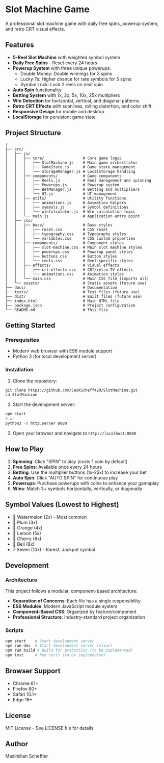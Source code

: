 # Slot Machine Game

A professional slot machine game with daily free spins, powerup system, and retro CRT visual effects.

## Features

- **5-Reel Slot Machine** with weighted symbol system
- **Daily Free Spins** - Reset every 24 hours
- **Powerup System** with three unique powerups:
  - Double Money: Double winnings for 3 spins
  - Lucky 7s: Higher chance for rare symbols for 5 spins
  - Symbol Lock: Lock 2 reels on next spin
- **Auto Spin** functionality
- **Betting System** with 1x, 2x, 5x, 10x, 25x multipliers
- **Win Detection** for horizontal, vertical, and diagonal patterns
- **Retro CRT Effects** with scanlines, rolling distortion, and color shift
- **Responsive Design** for mobile and desktop
- **LocalStorage** for persistent game state

## Project Structure

```
/
├── src/
│   ├── js/
│   │   ├── core/                 # Core game logic
│   │   │   ├── SlotMachine.js    # Main game orchestrator
│   │   │   ├── GameState.js      # Game state management
│   │   │   └── StorageManager.js # LocalStorage handling
│   │   ├── components/           # Game components
│   │   │   ├── Reels.js          # Reel management and spinning
│   │   │   ├── Powerups.js       # Powerup system
│   │   │   ├── BetManager.js     # Betting and multipliers
│   │   │   └── UI.js             # UI management
│   │   ├── utils/                # Utility functions
│   │   │   ├── animations.js     # Animation helpers
│   │   │   ├── symbols.js        # Symbol definitions
│   │   │   └── winCalculator.js  # Win calculation logic
│   │   └── main.js               # Application entry point
│   ├── css/
│   │   ├── base/                 # Base styles
│   │   │   ├── reset.css         # CSS reset
│   │   │   ├── typography.css    # Typography styles
│   │   │   └── variables.css     # CSS custom properties
│   │   ├── components/           # Component styles
│   │   │   ├── slot-machine.css  # Main slot machine styles
│   │   │   ├── powerups.css      # Powerup panel styles
│   │   │   ├── buttons.css       # Button styles
│   │   │   └── reels.css         # Reel-specific styles
│   │   ├── effects/              # Visual effects
│   │   │   ├── crt-effects.css   # CRT/retro TV effects
│   │   │   └── animations.css    # Animation styles
│   │   └── main.css              # Main CSS file (imports all)
│   └── assets/                   # Static assets (future use)
├── docs/                         # Documentation
├── tests/                        # Test files (future use)
├── dist/                         # Built files (future use)
├── index.html                    # Main HTML file
├── package.json                  # Project configuration
└── README.md                     # This file
```

## Getting Started

### Prerequisites

- Modern web browser with ES6 module support
- Python 3 (for local development server)

### Installation

1. Clone the repository:
```bash
git clone https://github.com/JackScheff420/SlotMachine.git
cd SlotMachine
```

2. Start the development server:
```bash
npm start
# or
python3 -m http.server 8080
```

3. Open your browser and navigate to `http://localhost:8080`

## How to Play

1. **Spinning**: Click "SPIN" to play (costs 1 coin by default)
2. **Free Spins**: Available once every 24 hours
3. **Betting**: Use the multiplier buttons (1x-25x) to increase your bet
4. **Auto Spin**: Click "AUTO SPIN" for continuous play
5. **Powerups**: Purchase powerups with coins to enhance your gameplay
6. **Wins**: Match 3+ symbols horizontally, vertically, or diagonally

## Symbol Values (Lowest to Highest)

- 🍉 Watermelon (2x) - Most common
- 🍇 Plum (3x)
- 🍊 Orange (4x)
- 🍋 Lemon (5x)
- 🍒 Cherry (6x)
- 🔔 Bell (8x)
- 7 Seven (10x) - Rarest, Jackpot symbol

## Development

### Architecture

This project follows a modular, component-based architecture:

- **Separation of Concerns**: Each file has a single responsibility
- **ES6 Modules**: Modern JavaScript module system
- **Component-Based CSS**: Organized by feature/component
- **Professional Structure**: Industry-standard project organization

### Scripts

```bash
npm start    # Start development server
npm run dev  # Start development server (alias)
npm run build # Build for production (to be implemented)
npm test     # Run tests (to be implemented)
```

## Browser Support

- Chrome 61+
- Firefox 60+
- Safari 10.1+
- Edge 16+

## License

MIT License - See LICENSE file for details

## Author

Maximilian Scheffler